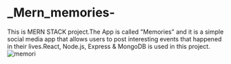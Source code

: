 # _Mern_memories-
 This is MERN STACK project.The App is called "Memories" and it is a simple social media app that allows users to post interesting events that happened in their lives.React, Node.js, Express & MongoDB is used in this project.
![memori](https://github.com/parikhpreksha/Mern-memories/assets/88531258/83b0d34b-6fbc-4125-8460-1d483c988681)
